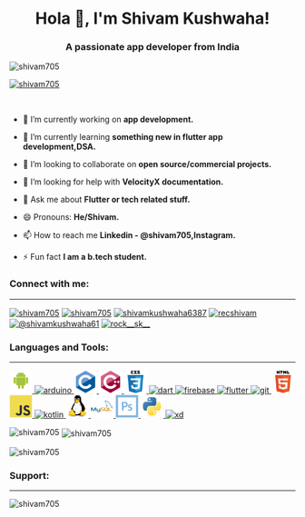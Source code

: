 <h1 align="center">Hola 👋, I'm Shivam Kushwaha!</h1>

<h3 align="center">A passionate app developer from India</h3>


<p align="left"> <img src="https://komarev.com/ghpvc/?username=shivam705&label=Profile%20views&color=0e75b6&style=flat" alt="shivam705" /> </p>

<p align="left"> <a href="https://github.com/ryo-ma/github-profile-trophy"><img src="https://github-profile-trophy.vercel.app/?username=shivam705" alt="shivam705" /></a> </p>

<p align="left"> <a href="https://twitter.com/" target="blank"><img src="https://img.shields.io/twitter/follow/?logo=twitter&style=for-the-badge" alt="" /></a> </p>

- 🔭 I’m currently working on **app development.**

- 🌱 I’m currently learning **something new in flutter app development,DSA.**

- 👯 I’m looking to collaborate on **open source/commercial projects.**

- 🤝 I’m looking for help with **VelocityX documentation.**

- 💬 Ask me about **Flutter or tech related stuff.**
 
- 😄 Pronouns: **He/Shivam.**

- 📫 How to reach me **Linkedin - @shivam705,Instagram.**

- ⚡ Fun fact **I am a b.tech student.**


<h3 align="left">Connect with me:</h3>
<hr>
<p align="left">
<a href="https://linkedin.com/in/shivam705" target="blank"><img align="center" src="https://cplfoundation.org/wp-content/uploads/2021/05/LinkedIn.jpg" alt="shivam705" height="30" width="40" /></a>   <a href="https://www.codechef.com/users/shivam705" target="blank"><img align="center" src="https://cdn.jsdelivr.net/npm/simple-icons@3.1.0/icons/codechef.svg" alt="shivam705" height="30" width="40" /></a>   <a href="https://www.hackerrank.com/shivamkushwaha6387" target="blank"><img align="center" src="https://cdn4.iconfinder.com/data/icons/logos-and-brands-1/512/160_Hackerrank_logo_logos-512.png" alt="shivamkushwaha6387" height="30" width="40" /></a>   <a href="https://www.leetcode.com/recshivam" target="blank"><img align="center" src="https://upload.wikimedia.org/wikipedia/commons/8/8e/LeetCode_Logo_1.png" alt="recshivam" height="30" width="40" /></a>   <a href="https://www.hackerearth.com/@shivamkushwaha61" target="blank"><img align="center" src="https://cdn.icon-icons.com/icons2/2389/PNG/512/hackerearth_logo_icon_145208.png" alt="@shivamkushwaha61" height="30" width="40" /></a>   <a href="https://instagram.com/rock__sk__" target="blank"><img align="center" src="https://cdn.worldvectorlogo.com/logos/instagram-2-1.svg" alt="rock__sk__" height="30" width="40" /></a>
</p>

<h3 align="left">Languages and Tools:</h3>
<hr>
<p align="left"> <a href="https://developer.android.com" target="_blank"> <img src="https://raw.githubusercontent.com/devicons/devicon/master/icons/android/android-original-wordmark.svg" alt="android" width="40" height="40"/> </a>   <a href="https://www.arduino.cc/" target="_blank"> <img src="https://cdn.worldvectorlogo.com/logos/arduino-1.svg" alt="arduino" width="40" height="40"/> </a>   <a href="https://www.cprogramming.com/" target="_blank"> <img src="https://raw.githubusercontent.com/devicons/devicon/master/icons/c/c-original.svg" alt="c" width="40" height="40"/> </a>   <a href="https://www.w3schools.com/cpp/" target="_blank"> <img src="https://raw.githubusercontent.com/devicons/devicon/master/icons/cplusplus/cplusplus-original.svg" alt="cplusplus" width="40" height="40"/> </a>   <a href="https://www.w3schools.com/css/" target="_blank"> <img src="https://raw.githubusercontent.com/devicons/devicon/master/icons/css3/css3-original-wordmark.svg" alt="css3" width="40" height="40"/> </a>   <a href="https://dart.dev" target="_blank"> <img src="https://www.vectorlogo.zone/logos/dartlang/dartlang-icon.svg" alt="dart" width="40" height="40"/> </a>   <a href="https://firebase.google.com/" target="_blank"> <img src="https://www.vectorlogo.zone/logos/firebase/firebase-icon.svg" alt="firebase" width="40" height="40"/> </a> <a href="https://flutter.dev" target="_blank"> <img src="https://www.vectorlogo.zone/logos/flutterio/flutterio-icon.svg" alt="flutter" width="40" height="40"/> </a> <a href="https://git-scm.com/" target="_blank"> <img src="https://www.vectorlogo.zone/logos/git-scm/git-scm-icon.svg" alt="git" width="40" height="40"/> </a>   <a href="https://www.w3.org/html/" target="_blank"> <img src="https://raw.githubusercontent.com/devicons/devicon/master/icons/html5/html5-original-wordmark.svg" alt="html5" width="40" height="40"/> </a>   <a href="https://developer.mozilla.org/en-US/docs/Web/JavaScript" target="_blank"> <img src="https://raw.githubusercontent.com/devicons/devicon/master/icons/javascript/javascript-original.svg" alt="javascript" width="40" height="40"/> </a>   <a href="https://kotlinlang.org" target="_blank"> <img src="https://www.vectorlogo.zone/logos/kotlinlang/kotlinlang-icon.svg" alt="kotlin" width="40" height="40"/> </a> <a href="https://www.linux.org/" target="_blank"> <img src="https://raw.githubusercontent.com/devicons/devicon/master/icons/linux/linux-original.svg" alt="linux" width="40" height="40"/> </a>   <a href="https://www.mysql.com/" target="_blank"> <img src="https://raw.githubusercontent.com/devicons/devicon/master/icons/mysql/mysql-original-wordmark.svg" alt="mysql" width="40" height="40"/> </a>   <a href="https://www.photoshop.com/en" target="_blank"> <img src="https://raw.githubusercontent.com/devicons/devicon/master/icons/photoshop/photoshop-line.svg" alt="photoshop" width="40" height="40"/> </a>   <a href="https://www.python.org" target="_blank"> <img src="https://raw.githubusercontent.com/devicons/devicon/master/icons/python/python-original.svg" alt="python" width="40" height="40"/> </a>   <a href="https://www.adobe.com/products/xd.html" target="_blank"> <img src="https://cdn.worldvectorlogo.com/logos/adobe-xd.svg" alt="xd" width="40" height="40"/> </a> </p>


<p><img align="left" src="https://github-readme-stats.vercel.app/api/top-langs?username=shivam705&show_icons=true&locale=en&layout=compact" alt="shivam705" /></p>

<p>&nbsp;<img align="center" src="https://github-readme-stats.vercel.app/api?username=shivam705&show_icons=true&locale=en" alt="shivam705" /></p>

<p><img align="center" src="https://github-readme-streak-stats.herokuapp.com/?user=shivam705&" alt="shivam705" /></p>



<h3 align="left">Support:</h3><hr>
<p><a href="https://www.buymeacoffee.com/shivam705"> <img align="left" src="https://cdn.buymeacoffee.com/buttons/v2/default-yellow.png" height="50" width="210" alt="shivam705" /></a></p><br><br>
